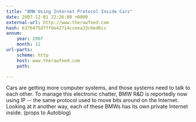 ```yaml
---
title: "BMW Using Internet Protocol Inside Cars"
date: 2007-12-01 22:26:00 +0000
external-url: http://www.therawfeed.com
hash: 6376475d7ff0e42714cceea33c0ed6cc
annum:
    year: 2007
    month: 12
url-parts:
    scheme: http
    host: www.therawfeed.com
    path: 

---
```


Cars are getting more computer systems, and those systems need to talk to each other. To manage this electronic chatter, BMW R&D is reportedly now using IP -- the same protocol used to move bits around on the Internet. Looking at it another way, each of these BMWs has its own private Internet inside. (props to Autoblog)
